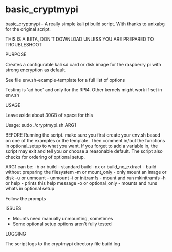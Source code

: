 # basic_cryptmypi
basic_cryptmypi - A really simple kali pi build script.
With thanks to unixabg for the original script.

THIS IS A BETA, DON'T DOWNLOAD UNLESS YOU ARE PREPARED TO TROUBLESHOOT

PURPOSE

Creates a configurable kali sd card or disk image for the raspberry pi with strong encryption as default.

See file env.sh-example-template for a full list of options

Testing is 'ad hoc' and only for the RPI4. Other kernels might work if set in env.sh

USAGE

Leave aside about 30GB of space for this

Usage: sudo ./cryptmypi.sh ARG1

BEFORE Running the script. make sure you first create your env.sh based on one of the examples or the template.
Then comment in/out the functions in optional_setup to what you want.
If you forget to add a variable in, the script may exit and tell you or choose a reasonable default.
The script also checks for ordering of optional setup.

ARG1 can be:
-b or build - standard build
-nx or build_no_extract - build without preparing the filesystem
-m or mount_only - only mount an image or disk
-u or unmount - unmount
-i or initramfs - mount and run mkinitramfs
-h or help - prints this help message
-o or optional_only - mounts and runs whats in optional setup

Follow the prompts

ISSUES

- Mounts need manually unmounting, sometimes
- Some optional setup options aren't fully tested

LOGGING

The script logs to the cryptmypi directory file build.log
